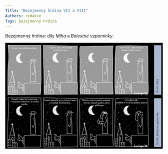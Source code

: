 ```yaml
---
Title: "Bezejmenný hrdina VII a VIII"
Authors: redakce
Tags: bezejmenný hrdina
---
```


Bezejmenný hrdina: díly *Mlha* a *Bolestné vzpomínky*.

![Bezejmenný hrdina](bezejmenny-hrdina.png)